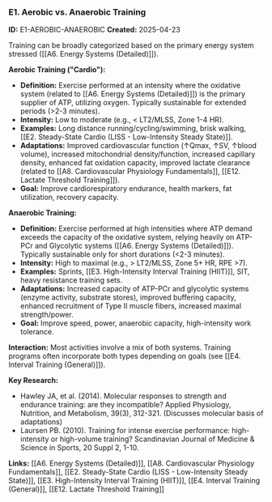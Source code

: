 ### E1. Aerobic vs. Anaerobic Training
**ID:** E1-AEROBIC-ANAEROBIC
**Created:** 2025-04-23

Training can be broadly categorized based on the primary energy system stressed ([[A6. Energy Systems (Detailed)]]).

**Aerobic Training ("Cardio"):**
- **Definition:** Exercise performed at an intensity where the oxidative system (related to [[A6. Energy Systems (Detailed)]]) is the primary supplier of ATP, utilizing oxygen. Typically sustainable for extended periods (>2-3 minutes).
- **Intensity:** Low to moderate (e.g., < LT2/MLSS, Zone 1-4 HR).
- **Examples:** Long distance running/cycling/swimming, brisk walking, [[E2. Steady-State Cardio (LISS - Low-Intensity Steady State)]].
- **Adaptations:** Improved cardiovascular function (↑Qmax, ↑SV, ↑blood volume), increased mitochondrial density/function, increased capillary density, enhanced fat oxidation capacity, improved lactate clearance (related to [[A8. Cardiovascular Physiology Fundamentals]], [[E12. Lactate Threshold Training]]).
- **Goal:** Improve cardiorespiratory endurance, health markers, fat utilization, recovery capacity.

**Anaerobic Training:**
- **Definition:** Exercise performed at high intensities where ATP demand exceeds the capacity of the oxidative system, relying heavily on ATP-PCr and Glycolytic systems ([[A6. Energy Systems (Detailed)]]). Typically sustainable only for short durations (<2-3 minutes).
- **Intensity:** High to maximal (e.g., > LT2/MLSS, Zone 5+ HR, RPE >7).
- **Examples:** Sprints, [[E3. High-Intensity Interval Training (HIIT)]], SIT, heavy resistance training sets.
- **Adaptations:** Increased capacity of ATP-PCr and glycolytic systems (enzyme activity, substrate stores), improved buffering capacity, enhanced recruitment of Type II muscle fibers, increased maximal strength/power.
- **Goal:** Improve speed, power, anaerobic capacity, high-intensity work tolerance.

**Interaction:** Most activities involve a mix of both systems. Training programs often incorporate both types depending on goals (see [[E4. Interval Training (General)]]).

**Key Research:**
- Hawley JA, et al. (2014). Molecular responses to strength and endurance training: are they incompatible? Applied Physiology, Nutrition, and Metabolism, 39(3), 312-321. (Discusses molecular basis of adaptations)
- Laursen PB. (2010). Training for intense exercise performance: high-intensity or high-volume training? Scandinavian Journal of Medicine & Science in Sports, 20 Suppl 2, 1-10.

**Links:** [[A6. Energy Systems (Detailed)]], [[A8. Cardiovascular Physiology Fundamentals]], [[E2. Steady-State Cardio (LISS - Low-Intensity Steady State)]], [[E3. High-Intensity Interval Training (HIIT)]], [[E4. Interval Training (General)]], [[E12. Lactate Threshold Training]]